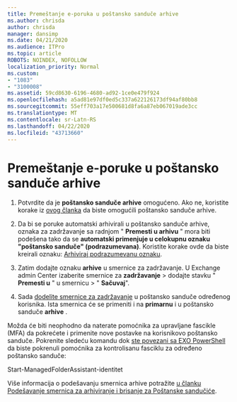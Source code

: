 ```yaml
---
title: Premeštanje e-poruka u poštansko sanduče arhive
ms.author: chrisda
author: chrisda
manager: dansimp
ms.date: 04/21/2020
ms.audience: ITPro
ms.topic: article
ROBOTS: NOINDEX, NOFOLLOW
localization_priority: Normal
ms.custom:
- "1083"
- "3100008"
ms.assetid: 59cd8630-6196-4680-ad92-1ce0e479f924
ms.openlocfilehash: a5ad81e97df0ed5c337a622126173df94af80bb8
ms.sourcegitcommit: 55eff703a17e500681d8fa6a87eb067019ade3cc
ms.translationtype: MT
ms.contentlocale: sr-Latn-RS
ms.lasthandoff: 04/22/2020
ms.locfileid: "43713660"
---
```

# <a name="move-email-to-the-archive-mailbox"></a>Premeštanje e-poruke u poštansko sanduče arhive

1. Potvrdite da je **poštansko sanduče arhive** omogućeno. Ako ne, koristite korake iz [ovog članka](https://docs.microsoft.com/office365/securitycompliance/enable-archive-mailboxes) da biste omogućili poštansko sanduče arhive.

2. Da bi se poruke automatski arhivirali u poštansko sanduče arhive, oznaka za zadržavanje sa radnjom " **Premesti u arhivu** " mora biti podešena tako da se **automatski primenjuje u celokupnu oznaku "poštansko sanduče" (podrazumevana)**. Koristite korake ovde da biste kreirali oznaku: [Arhiviraj podrazumevanu oznaku](https://docs.microsoft.com/office365/securitycompliance/set-up-an-archive-and-deletion-policy-for-mailboxes#create-a-custom-archive-default-policy-tag).

3. Zatim dodajte oznaku **arhive** u smernice za zadržavanje. U Exchange admin Center izaberite smernice za **zadržavanje** > dodajte stavku " **Premesti u** " u smernicu > " **Sačuvaj**".

4. Sada [dodelite smernice za zadržavanje](https://docs.microsoft.com/exchange/security-and-compliance/messaging-records-management/apply-retention-policy) u poštansko sanduče određenog korisnika. Ista smernica će se primeniti i na **primarnu** i u poštansko sanduče **arhive** .

Možda će biti neophodno da naterate pomoćnika za upravljane fascikle (MFA) da pokrećete i primenite nove postavke na korisnikovo poštansko sanduče. Pokrenite sledeću komandu dok [ste povezani sa EXO PowerShell](https://docs.microsoft.com/powershell/exchange/exchange-online/connect-to-exchange-online-powershell/connect-to-exchange-online-powershell?view=exchange-ps) da biste pokrenuli pomoćnika za kontrolisanu fasciklu za određeno poštansko sanduče:
  
Start-ManagedFolderAssistant-identitet<name of the mailbox>

Više informacija o podešavanju smernica arhive potražite [u članku Podešavanje smernica za arhiviranje i brisanje za Poštanske sandučiće](https://docs.microsoft.com/office365/securitycompliance/set-up-an-archive-and-deletion-policy-for-mailboxes#step-1-enable-archive-mailboxes-for-users).
  